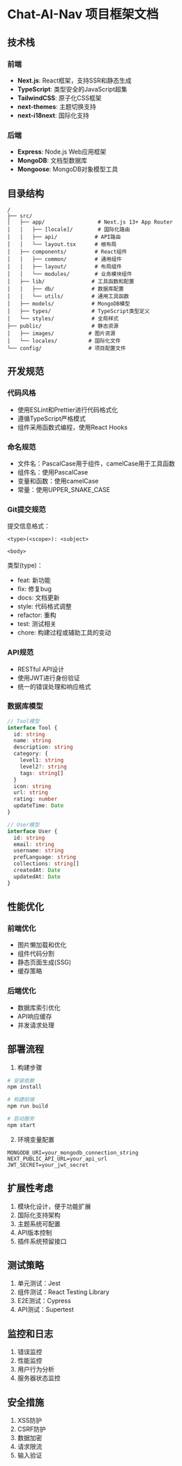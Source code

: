 # Chat-AI-Nav 项目框架文档

## 技术栈

### 前端

- **Next.js**: React框架，支持SSR和静态生成
- **TypeScript**: 类型安全的JavaScript超集
- **TailwindCSS**: 原子化CSS框架
- **next-themes**: 主题切换支持
- **next-i18next**: 国际化支持

### 后端

- **Express**: Node.js Web应用框架
- **MongoDB**: 文档型数据库
- **Mongoose**: MongoDB对象模型工具

## 目录结构

```
/
├── src/
│   ├── app/                 # Next.js 13+ App Router
│   │   ├── [locale]/        # 国际化路由
│   │   ├── api/            # API路由
│   │   └── layout.tsx      # 根布局
│   ├── components/         # React组件
│   │   ├── common/         # 通用组件
│   │   ├── layout/         # 布局组件
│   │   └── modules/        # 业务模块组件
│   ├── lib/               # 工具函数和配置
│   │   ├── db/            # 数据库配置
│   │   └── utils/         # 通用工具函数
│   ├── models/            # MongoDB模型
│   ├── types/             # TypeScript类型定义
│   └── styles/            # 全局样式
├── public/                # 静态资源
│   ├── images/           # 图片资源
│   └── locales/          # 国际化文件
└── config/               # 项目配置文件

```

## 开发规范

### 代码风格

- 使用ESLint和Prettier进行代码格式化
- 遵循TypeScript严格模式
- 组件采用函数式编程，使用React Hooks

### 命名规范

- 文件名：PascalCase用于组件，camelCase用于工具函数
- 组件名：使用PascalCase
- 变量和函数：使用camelCase
- 常量：使用UPPER_SNAKE_CASE

### Git提交规范

提交信息格式：

```
<type>(<scope>): <subject>

<body>
```

类型(type)：

- feat: 新功能
- fix: 修复bug
- docs: 文档更新
- style: 代码格式调整
- refactor: 重构
- test: 测试相关
- chore: 构建过程或辅助工具的变动

### API规范

- RESTful API设计
- 使用JWT进行身份验证
- 统一的错误处理和响应格式

### 数据库模型

```typescript
// Tool模型
interface Tool {
  id: string
  name: string
  description: string
  category: {
    level1: string
    level2?: string
    tags: string[]
  }
  icon: string
  url: string
  rating: number
  updateTime: Date
}

// User模型
interface User {
  id: string
  email: string
  username: string
  prefLanguage: string
  collections: string[]
  createdAt: Date
  updatedAt: Date
}
```

## 性能优化

### 前端优化

- 图片懒加载和优化
- 组件代码分割
- 静态页面生成(SSG)
- 缓存策略

### 后端优化

- 数据库索引优化
- API响应缓存
- 并发请求处理

## 部署流程

1. 构建步骤

```bash
# 安装依赖
npm install

# 构建前端
npm run build

# 启动服务
npm start
```

2. 环境变量配置

```env
MONGODB_URI=your_mongodb_connection_string
NEXT_PUBLIC_API_URL=your_api_url
JWT_SECRET=your_jwt_secret
```

## 扩展性考虑

1. 模块化设计，便于功能扩展
2. 国际化支持架构
3. 主题系统可配置
4. API版本控制
5. 插件系统预留接口

## 测试策略

1. 单元测试：Jest
2. 组件测试：React Testing Library
3. E2E测试：Cypress
4. API测试：Supertest

## 监控和日志

1. 错误监控
2. 性能监控
3. 用户行为分析
4. 服务器状态监控

## 安全措施

1. XSS防护
2. CSRF防护
3. 数据加密
4. 请求限流
5. 输入验证

